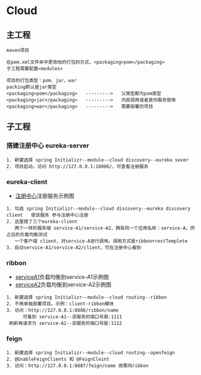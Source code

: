 # Cloud

## 主工程

```
maven项目

在pom.xml文件夹中更改他的打包的方式，<packaging>pom</packaging>
子工程需要配置<modules>

项目的打包类型：pom、jar、war
packing默认是jar类型
<packaging>pom</packaging>   --------->   父类型都为pom类型
<packaging>jar</packaging>   --------->   内部调用或者是作服务使用
<packaging>war</packaging>   --------->   需要部署的项目

```

## 子工程

### 搭建注册中心 eureka-server

```
1. 新建选择 spring Initializr--module--cloud discovery--eureka sever
2. 项目启动，访问 http://127.0.0.1:10086/，可查看注册服务

```

### eureka-client 
- [注册中心](imgs/eureka.jpeg)注册服务示例图
```
1. 勾选 spring Initializr--module--cloud discovery--eureka discovery client   使该服务 参与注册中心注册
2. 这里搭了三个eureka-client
   两个一样的服务端 service-A1/service-A2，拥有同一个应用名称：service-A，供之后的负载均衡测试
   一个客户端 client，对service-A进行调用，调用方式是ribbon+restTemplete
3. 启动service-A1/service-A2/client，可在注册中心看到 

```

### ribbon
- [serviceA1](imgs/service-A1.png)负载均衡到service-A1示例图
- [serviceA2](imgs/service-A2.png)负载均衡到service-A2示例图

```
1. 新建选择 spring Initializr--module--cloud routing--ribbon
2. 不用单独部署项目。示例：client-ribbon模块
3. 访问：http://127.0.0.1:8888/ribbon/name
      可看到 service-A1--该服务的端口号是:1111
 刷新再请求为 service-A2--该服务的端口号是:1112

```

### feign

```
1. 新建选择 spring Initializr--module--cloud routing--openfeign
2. @EnableFeignClients 和 @FeignCleint
3. 访问：http://127.0.0.1:8887/feign/name 效果同ribbon

```